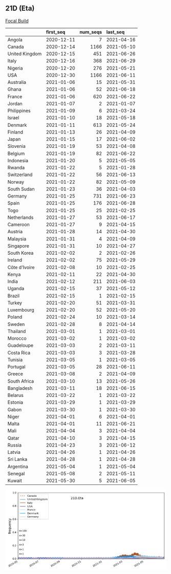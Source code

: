 

## 21D (Eta)
[Focal Build](https://nextstrain.org/groups/neherlab/ncov/21D.Eta)

|                | first_seq   |   num_seqs | last_seq   |
|:---------------|:------------|-----------:|:-----------|
| Angola         | 2020-12-11  |          7 | 2021-04-16 |
| Canada         | 2020-12-14  |       1166 | 2021-05-10 |
| United Kingdom | 2020-12-15  |        451 | 2021-06-26 |
| Italy          | 2020-12-16  |        368 | 2021-06-29 |
| Nigeria        | 2020-12-20  |        276 | 2021-05-21 |
| USA            | 2020-12-30  |       1166 | 2021-06-11 |
| Australia      | 2021-01-06  |         15 | 2021-05-31 |
| Ghana          | 2021-01-06  |         52 | 2021-06-18 |
| France         | 2021-01-06  |        620 | 2021-06-22 |
| Jordan         | 2021-01-07  |          2 | 2021-01-07 |
| Philippines    | 2021-01-09  |          6 | 2021-03-24 |
| Israel         | 2021-01-10  |         18 | 2021-05-18 |
| Denmark        | 2021-01-11  |        613 | 2021-05-24 |
| Finland        | 2021-01-13  |         26 | 2021-04-09 |
| Japan          | 2021-01-15  |         17 | 2021-06-02 |
| Slovenia       | 2021-01-19  |         53 | 2021-04-08 |
| Belgium        | 2021-01-19  |         82 | 2021-06-22 |
| Indonesia      | 2021-01-20  |          5 | 2021-05-05 |
| Rwanda         | 2021-01-22  |          5 | 2021-01-28 |
| Switzerland    | 2021-01-22  |         56 | 2021-06-13 |
| Norway         | 2021-01-22  |         82 | 2021-05-09 |
| South Sudan    | 2021-01-23  |         36 | 2021-04-03 |
| Germany        | 2021-01-25  |        731 | 2021-06-23 |
| Spain          | 2021-01-25  |        176 | 2021-06-28 |
| Togo           | 2021-01-25  |         25 | 2021-02-25 |
| Netherlands    | 2021-01-27  |         53 | 2021-06-17 |
| Cameroon       | 2021-01-27  |          9 | 2021-04-15 |
| Austria        | 2021-01-28  |         14 | 2021-04-30 |
| Malaysia       | 2021-01-31  |          4 | 2021-04-09 |
| Singapore      | 2021-01-31  |         10 | 2021-04-27 |
| South Korea    | 2021-02-02  |          2 | 2021-02-26 |
| Ireland        | 2021-02-02  |         75 | 2021-05-29 |
| Côte d'Ivoire  | 2021-02-08  |         10 | 2021-02-25 |
| Kenya          | 2021-02-11  |         22 | 2021-04-30 |
| India          | 2021-02-12  |        211 | 2021-06-03 |
| Uganda         | 2021-02-15  |         37 | 2021-05-12 |
| Brazil         | 2021-02-15  |          1 | 2021-02-15 |
| Turkey         | 2021-02-20  |         51 | 2021-03-31 |
| Luxembourg     | 2021-02-20  |         52 | 2021-05-20 |
| Poland         | 2021-02-24  |         10 | 2021-03-14 |
| Sweden         | 2021-02-28  |          8 | 2021-04-14 |
| Thailand       | 2021-03-01  |          1 | 2021-03-01 |
| Morocco        | 2021-03-02  |          1 | 2021-03-02 |
| Guadeloupe     | 2021-03-03  |          2 | 2021-03-11 |
| Costa Rica     | 2021-03-03  |          3 | 2021-03-28 |
| Tunisia        | 2021-03-05  |          1 | 2021-03-05 |
| Portugal       | 2021-03-05  |         28 | 2021-06-11 |
| Greece         | 2021-03-08  |          2 | 2021-04-09 |
| South Africa   | 2021-03-10  |         13 | 2021-05-26 |
| Bangladesh     | 2021-03-11  |         18 | 2021-06-15 |
| Belarus        | 2021-03-22  |          1 | 2021-03-22 |
| Estonia        | 2021-03-29  |          1 | 2021-03-29 |
| Gabon          | 2021-03-30  |          1 | 2021-03-30 |
| Niger          | 2021-04-01  |          6 | 2021-04-01 |
| Malta          | 2021-04-01  |         11 | 2021-06-21 |
| Mali           | 2021-04-04  |          3 | 2021-04-04 |
| Qatar          | 2021-04-10  |          3 | 2021-04-15 |
| Russia         | 2021-04-23  |          3 | 2021-06-12 |
| Latvia         | 2021-04-26  |          1 | 2021-04-26 |
| Sri Lanka      | 2021-04-28  |          1 | 2021-04-28 |
| Argentina      | 2021-05-04  |          1 | 2021-05-04 |
| Senegal        | 2021-05-08  |          2 | 2021-05-11 |
| Kuwait         | 2021-05-30  |          5 | 2021-06-05 |

![Overall trends 21D.Eta](/overall_trends_figures/overall_trends_21D.Eta.png)
